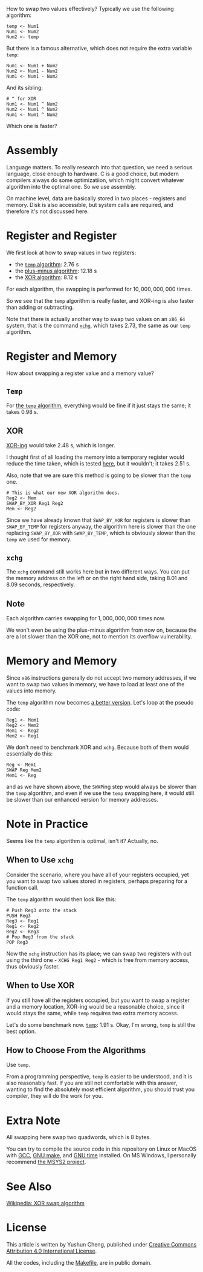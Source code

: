 How to swap two values effectively?  Typically we use the following algorithm:

```
temp <- Num1
Num1 <- Num2
Num2 <- temp
```

But there is a famous alternative, which does not require the extra variable
`temp`:

```
Num1 <- Num1 + Num2
Num2 <- Num1 - Num2
Num1 <- Num1 - Num2
```

And its sibling:


```
# ^ for XOR
Num1 <- Num1 ^ Num2
Num2 <- Num1 ^ Num2
Num1 <- Num1 ^ Num2
```

Which one is faster?

# Assembly

Language matters.  To really research into that question, we need a serious
language, close enough to hardware.  C is a good choice, but modern compilers
always do some optimizatiion, which might convert whatever algorithm into the
optimal one.  So we use assembly.

On machine level, data are basically stored in two places - registers and
memory.  Disk is also accessible, but system calls are required, and therefore
it's not discussed here.

# Register and Register

We first look at how to swap values in two registers:

- the [`temp` algorithm](./r_temp.S): $2.76$ s
- the [plus-minus algorithm](./r_pm.S): $12.18$ s
- the [XOR algorithm](./r_xor.S): $8.12$ s

For each algorithm, the swapping is performed for $10,000,000,000$ times.

So we see that the `temp` algorithm is really faster, and XOR-ing is also
faster than adding or subtracting.

Note that there is actually another way to swap two values on an `x86_64`
system, that is the command [`xchg`](./r_xchg.S), which takes $2.73$, the same
as our `temp` algorithm.

# Register and Memory

How about swapping a register value and a memory value?

## `Temp`

For [the `temp` algorithm](./rm_temp.S), everything would be fine if it just
stays the same; it takes $0.98$ s.

## XOR

[XOR-ing](./rm_xor.S) would take $2.48$ s, which is longer.

I thought first of all loading the memory into a temporary register would
reduce the time taken, which is tested [here](./rm_xor_temp.S), but it
wouldn't; it takes $2.51$ s.

Also, note that we are sure this method is going to be slower than the `temp`
one.

```
# This is what our new XOR algorithm does.
Reg2 <- Mem
SWAP_BY_XOR Reg1 Reg2
Mem <- Reg2
```

Since we have already known that `SWAP_BY_XOR` for registers is slower than
`SWAP_BY_TEMP` for registers anyway, the algorithm here is slower than the one
replacing `SWAP_BY_XOR` with `SWAP_BY_TEMP`, which is obviously slower than the
`temp` we used for memory.

## `xchg`

The `xchg` command still works here but in two different ways.  You can put the
memory address on the left or on the right hand side, taking $8.01$ and $8.09$
seconds, respectively.

## Note

Each algorithm carries swapping for $1,000,000,000$ times now.

We won't even be using the plus-minus algorithm from now on, because the are a
lot slower than the XOR one, not to mention its overflow vulnerability.

# Memory and Memory

Since `x86` instructions generally do not accept two memory addresses, if we
want to swap two values in memory, we have to load at least one of the values
into memory.

The `temp` algorithm now becomes [a better version](./m_temp.S).  Let's loop at
the pseudo code:

```
Reg1 <- Mem1
Reg2 <- Mem2
Mem1 <- Reg2
Mem2 <- Reg1
```

We don't need to benchmark XOR and `xchg`.  Because both of them would
essentially do this:

```
Reg <- Mem1
SWAP Reg Mem2
Mem1 <- Reg
```

and as we have shown above, the `SWAP`ing step would always be slower than the
`temp` algorithm, and even if we use the `temp` swapping here, it would still
be slower than our enhanced version for memory addresses.

# Note in Practice

Seems like the `temp` algorithm is optimal, isn't it?  Actually, no.

## When to Use `xchg`

Consider the scenario, where you have all of your registers occupied, yet you
want to swap two values stored in registers, perhaps preparing for a function
call.

The `temp` algorithm would then look like this:

```
# Push Reg3 onto the stack
PUSH Reg3
Reg3 <- Reg1
Reg1 <- Reg2
Reg2 <- Reg3
# Pop Reg3 from the stack
POP Reg3
```

Now the `xchg` instruction has its place; we can swap two registers with out
using the third one - `XCHG Reg1 Reg2` - which is free from memory access, thus
obviously faster.

## When to Use XOR

If you still have all the registers occupied, but you want to swap a register
and a memory location, XOR-ing would be a reasonable choice, since it would
stays the same, while `temp` requires two extra memory access.

Let's do some benchmark now. [`temp`](./noreg_rm_temp.S): $1.91$ s.  Okay, I'm
wrong, `temp` is still the best option.

## How to Choose From the Algorithms

Use `temp`.

From a programming perspective, `temp` is easier to be understood, and it is
also reasonably fast.  If you are still not comfortable with this answer,
wanting to find the absolutely most efficient algorithm, you should trust you
compiler, they will do the work for you.

# Extra Note

All swapping here swap two quadwords, which is $8$ bytes.

You can try to compile the source code in this repository on Linux or MacOS
with [GCC](https://www.gnu.org/software/gcc/), [GNU
make](https://www.gnu.org/software/make/), and [GNU
time](https://www.gnu.org/software/time/) installed.  On MS Windows, I
personally recommend [the MSYS2 project](https://www.msys2.org/).

# See Also

[Wikipedia: XOR swap
algorithm](https://en.wikipedia.org/wiki/XOR_swap_algorithm)

# License

This article is written by Yushun Cheng, published under [Creative Commons
Attribution 4.0 International
License](https://creativecommons.org/licenses/by/4.0/).

All the codes, including the [Makefile](./Makefile), are in public domain.
